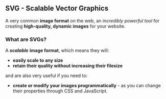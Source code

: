 ## SVG - Scalable Vector Graphics

A very common **image format** on the web, an *incredibly powerful tool* for creating **high-quality, dynamic images** for your website.


### What are SVGs?

A ***scalable*** **image format**, which means they will: 

- **easily scale to any size**
- **retain their quality without increasing their filesize**

and are also very useful if you need to:

- **create or modify your images programmatically** - as you can change their properties through CSS and JavaScript.